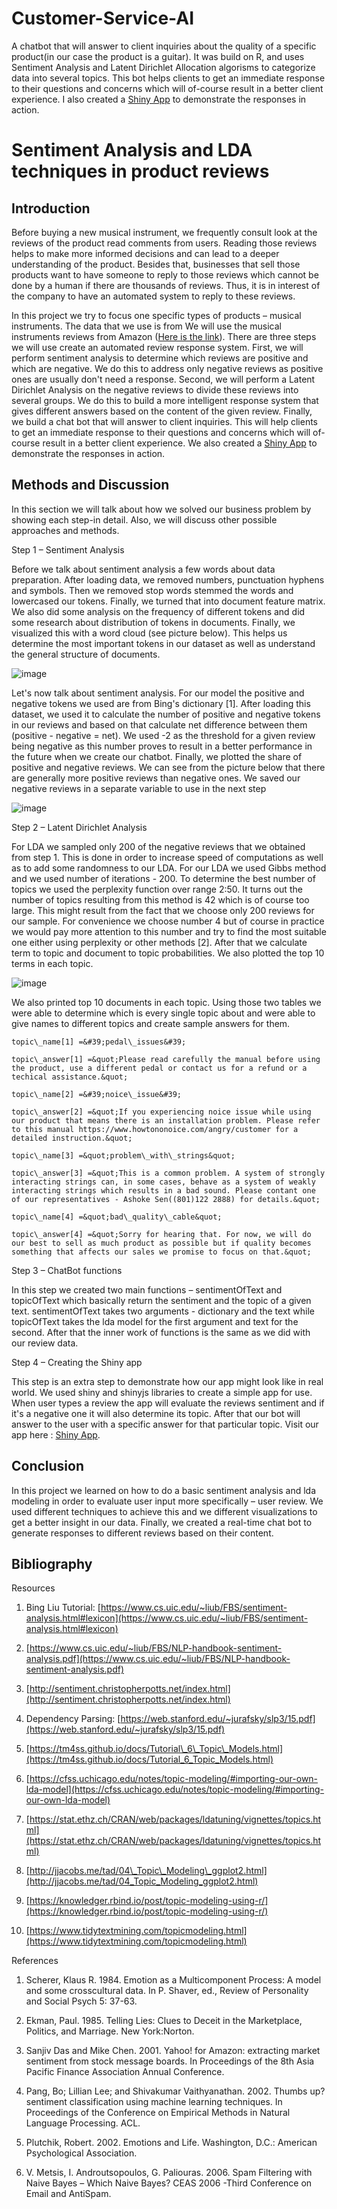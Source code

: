 # Customer-Service-AI
A chatbot that will answer to client inquiries about the quality of a specific product(in our case the product is a guitar). It was build on R, and uses Sentiment Analysis and Latent Dirichlet Allocation algorisms to categorize data into several topics. This bot helps clients to get an immediate response to their questions and concerns which will of-course result in a better client experience. I also created a [Shiny App](https://best-ever-shiny-app-deserves-high-grade.shinyapps.io/project/) to demonstrate the responses in action.

# Sentiment Analysis and LDA techniques in product reviews

## Introduction

Before buying a new musical instrument, we frequently consult look at the reviews of the product read comments from users. Reading those reviews helps to make more informed decisions and can lead to a deeper understanding of the product. Besides that, businesses that sell those products want to have someone to reply to those reviews which cannot be done by a human if there are thousands of reviews. Thus, it is in interest of the company to have an automated system to reply to these reviews.

In this project we try to focus one specific types of products – musical instruments. The data that we use is from We will use the musical instruments reviews from Amazon ([Here is the link](LDA/Musical_instruments_reviews.csv)). There are three steps we will use create an automated review response system. First, we will perform sentiment analysis to determine which reviews are positive and which are negative. We do this to address only negative reviews as positive ones are usually don&#39;t need a response. Second, we will perform a Latent Dirichlet Analysis on the negative reviews to divide these reviews into several groups. We do this to build a more intelligent response system that gives different answers based on the content of the given review. Finally, we build a chat bot that will answer to client inquiries. This will help clients to get an immediate response to their questions and concerns which will of-course result in a better client experience. We also created a [ Shiny App](https://best-ever-shiny-app-deserves-high-grade.shinyapps.io/project/) to demonstrate the responses in action.

## Methods and Discussion

In this section we will talk about how we solved our business problem by showing each step-in detail. Also, we will discuss other possible approaches and methods.

Step 1 – Sentiment Analysis

Before we talk about sentiment analysis a few words about data preparation. After loading data, we removed numbers, punctuation hyphens and symbols. Then we removed stop words stemmed the words and lowercased our tokens. Finally, we turned that into document feature matrix. We also did some analysis on the frequency of different tokens and did some research about distribution of tokens in documents. Finally, we visualized this with a word cloud (see picture below). This helps us determine the most important tokens in our dataset as well as understand the general structure of documents.

![image](https://user-images.githubusercontent.com/43376214/158939371-f6b836f4-d7d0-44d4-9894-c36dc2c6697f.png)

Let&#39;s now talk about sentiment analysis. For our model the positive and negative tokens we used are from Bing&#39;s dictionary [1]. After loading this dataset, we used it to calculate the number of positive and negative tokens in our reviews and based on that calculate net difference between them (positive - negative = net). We used -2 as the threshold for a given review being negative as this number proves to result in a better performance in the future when we create our chatbot. Finally, we plotted the share of positive and negative reviews. We can see from the picture below that there are generally more positive reviews than negative ones. We saved our negative reviews in a separate variable to use in the next step

![image](https://user-images.githubusercontent.com/43376214/158939402-b7feefed-3f56-45d6-9572-569cc6231a07.png)

Step 2 – Latent Dirichlet Analysis

For LDA we sampled only 200 of the negative reviews that we obtained from step 1. This is done in order to increase speed of computations as well as to add some randomness to our LDA. For our LDA we used Gibbs method and we used number of iterations - 200. To determine the best number of topics we used the perplexity function over range 2:50. It turns out the number of topics resulting from this method is 42 which is of course too large. This might result from the fact that we choose only 200 reviews for our sample. For convenience we choose number 4 but of course in practice we would pay more attention to this number and try to find the most suitable one either using perplexity or other methods [2]. After that we calculate term to topic and document to topic probabilities. We also plotted the top 10 terms in each topic.

![image](https://user-images.githubusercontent.com/43376214/158939430-9f07ffab-334b-4db8-81c0-202cca179a2e.png)

We also printed top 10 documents in each topic. Using those two tables we were able to determine which is every single topic about and were able to give names to different topics and create sample answers for them.
```
topic\_name[1] =&#39;pedal\_issues&#39;

topic\_answer[1] =&quot;Please read carefully the manual before using the product, use a different pedal or contact us for a refund or a techical assistance.&quot;
```
```
topic\_name[2] =&#39;noice\_issue&#39;

topic\_answer[2] =&quot;If you experiencing noice issue while using our product that means there is an installation problem. Please refer to this manual https://www.howtononoice.com/angry/customer for a detailed instruction.&quot;
```
```
topic\_name[3] =&quot;problem\_with\_strings&quot;

topic\_answer[3] =&quot;This is a common problem. A system of strongly interacting strings can, in some cases, behave as a system of weakly interacting strings which results in a bad sound. Please contant one of our representatives - Ashoke Sen((801)122 2888) for details.&quot;
```
```
topic\_name[4] =&quot;bad\_quality\_cable&quot;

topic\_answer[4] =&quot;Sorry for hearing that. For now, we will do our best to sell as much product as possible but if quality becomes something that affects our sales we promise to focus on that.&quot;
```
Step 3 – ChatBot functions

In this step we created two main functions – sentimentOfText and topicOfText which basically return the sentiment and the topic of a given text. sentimentOfText takes two arguments - dictionary and the text while topicOfText takes the lda model for the first argument and text for the second. After that the inner work of functions is the same as we did with our review data.

Step 4 – Creating the Shiny app

This step is an extra step to demonstrate how our app might look like in real world. We used shiny and shinyjs libraries to create a simple app for use. When user types a review the app will evaluate the reviews sentiment and if it&#39;s a negative one it will also determine its topic. After that our bot will answer to the user with a specific answer for that particular topic. Visit our app here : [ Shiny App](https://best-ever-shiny-app-deserves-high-grade.shinyapps.io/project/).

## Conclusion

In this project we learned on how to do a basic sentiment analysis and lda modeling in order to evaluate user input more specifically – user review. We used different techniques to achieve this and we different visualizations to get a better insight in our data. Finally, we created a real-time chat bot to generate responses to different reviews based on their content.

## Bibliography

Resources

1) Bing Liu Tutorial: [https://www.cs.uic.edu/~liub/FBS/sentiment-analysis.html#lexicon](https://www.cs.uic.edu/~liub/FBS/sentiment-analysis.html#lexicon)

2) [https://www.cs.uic.edu/~liub/FBS/NLP-handbook-sentiment-analysis.pdf](https://www.cs.uic.edu/~liub/FBS/NLP-handbook-sentiment-analysis.pdf)

3) [http://sentiment.christopherpotts.net/index.html](http://sentiment.christopherpotts.net/index.html)

4) Dependency Parsing: [https://web.stanford.edu/~jurafsky/slp3/15.pdf](https://web.stanford.edu/~jurafsky/slp3/15.pdf)

5) [https://tm4ss.github.io/docs/Tutorial\_6\_Topic\_Models.html](https://tm4ss.github.io/docs/Tutorial_6_Topic_Models.html)

6) [https://cfss.uchicago.edu/notes/topic-modeling/#importing-our-own-lda-model](https://cfss.uchicago.edu/notes/topic-modeling/#importing-our-own-lda-model)

7) [https://stat.ethz.ch/CRAN/web/packages/ldatuning/vignettes/topics.html](https://stat.ethz.ch/CRAN/web/packages/ldatuning/vignettes/topics.html)

8) [http://jjacobs.me/tad/04\_Topic\_Modeling\_ggplot2.html](http://jjacobs.me/tad/04_Topic_Modeling_ggplot2.html)

9) [https://knowledger.rbind.io/post/topic-modeling-using-r/](https://knowledger.rbind.io/post/topic-modeling-using-r/)

10) [https://www.tidytextmining.com/topicmodeling.html](https://www.tidytextmining.com/topicmodeling.html)

References

1. Scherer, Klaus R. 1984. Emotion as a Multicomponent Process: A model and some crosscultural data. In P. Shaver, ed., Review of Personality and Social Psych 5: 37-63.

2. Ekman, Paul. 1985. Telling Lies: Clues to Deceit in the Marketplace, Politics, and Marriage. New York:Norton.

3. Sanjiv Das and Mike Chen. 2001. Yahoo! for Amazon: extracting market sentiment from stock message boards. In Proceedings of the 8th Asia Pacific Finance Association Annual Conference.

4. Pang, Bo; Lillian Lee; and Shivakumar Vaithyanathan. 2002. Thumbs up? sentiment classification using machine learning techniques. In Proceedings of the Conference on Empirical Methods in Natural Language Processing. ACL.

5. Plutchik, Robert. 2002. Emotions and Life. Washington, D.C.: American Psychological Association.

6. V. Metsis, I. Androutsopoulos, G. Paliouras. 2006. Spam Filtering with Naive Bayes – Which Naive Bayes? CEAS 2006 -Third Conference on Email and AntiSpam.
